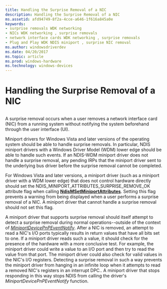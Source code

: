 ```yaml
---
title: Handling the Surprise Removal of a NIC
description: Handling the Surprise Removal of a NIC
ms.assetid: afd94749-8f2a-4cce-a646-1f616a845a0e
keywords:
- surprise removals WDK networking
- NICs WDK networking , surprise removals
- network interface cards WDK networking , surprise removals
- Plug and Play WDK NDIS miniport , surprise NIC removal
ms.author: windowsdriverdev
ms.date: 04/20/2017
ms.topic: article
ms.prod: windows-hardware
ms.technology: windows-devices
---
```


# Handling the Surprise Removal of a NIC


## <a href="" id="ddk-handling-the-surprise-removal-of-a-nic-ng"></a>


A surprise removal occurs when a user removes a network interface card (NIC) from a running system without notifying the system beforehand through the user interface (UI).

Miniport drivers for Windows Vista and later versions of the operating system should be able to handle surprise removals. In particular, NDIS miniport drivers with a Windows Driver Model (WDM) lower edge should be able to handle such events. If an NDIS-WDM miniport driver does not handle a surprise removal, any pending IRPs that the miniport driver sent to the underlying bus driver before the surprise removal cannot be completed.

For Windows Vista and later versions, a miniport driver (such as a miniport driver with a WDM lower edge) that does not control hardware directly should set the NDIS\_MINIPORT\_ATTRIBUTES\_SURPRISE\_REMOVE\_OK attribute flag when calling [**NdisMSetMiniportAttributes**](https://msdn.microsoft.com/library/windows/hardware/ff563672). Setting this flag prevents a warning from being displayed when a user performs a surprise removal of a NIC. A miniport driver that cannot handle a surprise removal should not set this flag.

A miniport driver that supports surprise removal should itself attempt to detect a surprise removal during normal operations--outside of the context of [*MiniportDevicePnPEventNotify*](https://msdn.microsoft.com/library/windows/hardware/ff559369). After a NIC is removed, an attempt to read a NIC's I/O ports typically results in return values that have all bits set to one. If a miniport driver reads such a value, it should check for the presence of the hardware with a more conclusive test. For example, the miniport driver could write a value to an I/O port and then try to read the value from that port. The miniport driver could also check for valid values in the NIC's I/O registers. Detecting a surprise removal in such a way prevents the miniport driver from hanging in an infinite loop when it attempts to read a removed NIC's registers in an interrupt DPC.. A miniport driver that stops responding in this way stops NDIS from calling the driver's *MiniportDevicePnPEventNotify* function.

 

 





